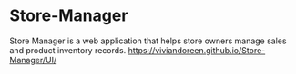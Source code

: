 # Store-Manager
Store Manager is a web application that helps store owners manage sales and product inventory records.
https://viviandoreen.github.io/Store-Manager/UI/
